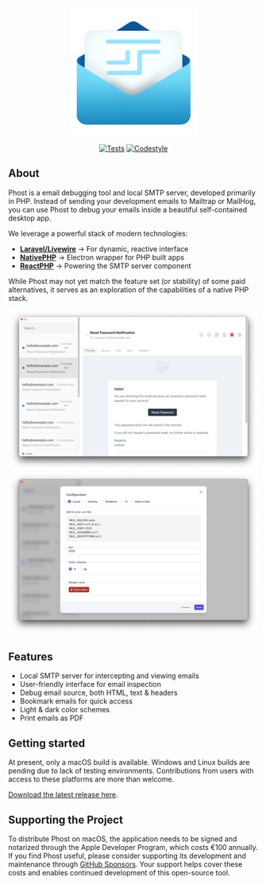 <p align="center">
<img src="https://github.com/gwleuverink/phost/blob/main/storage/app/public/icon.png?raw=true" alt="Logo" width="260" />
</p>

<p align="center">
<a href="https://github.com/gwleuverink/phost/actions/workflows/test.yml"><img src="https://github.com/gwleuverink/phost/actions/workflows/test.yml/badge.svg" alt="Tests"></a>
<a href="https://github.com/gwleuverink/phost/actions/workflows/codestyle.yml"><img src="https://github.com/gwleuverink/phost/actions/workflows/codestyle.yml/badge.svg" alt="Codestyle"></a>
</p>


## About

Phost is a email debugging tool and local SMTP server, developed primarily in PHP. 
Instead of sending your development emails to Mailtrap or MailHog, you can use Phost to debug your emails inside a beautiful self-contained desktop app.

We leverage a powerful stack of modern technologies:

-   [**Laravel/Livewire**](https://livewire.laravel.com/) -> For dynamic, reactive interface
-   [**NativePHP**](https://nativephp.com/) -> Electron wrapper for PHP built apps
-   [**ReactPHP**](https://reactphp.org/) -> Powering the SMTP server component

While Phost may not yet match the feature set (or stability) of some paid alternatives, it serves as an exploration of the capabilities of a native PHP stack.

<img src="https://github.com/gwleuverink/phost/blob/main/storage/app/public/screenshots/filled-inbox.png?raw=true" alt="Filled inbox screenshot" />
<img src="https://github.com/gwleuverink/phost/blob/main/storage/app/public/screenshots/settings.png?raw=true" alt="User preferences screenshot" />
<!-- <img src="https://github.com/gwleuverink/phost/blob/main/storage/app/public/screenshots/inbox-zero.png?raw=true" alt="Inbox zero! screenshot" /> -->

## Features

-   Local SMTP server for intercepting and viewing emails
-   User-friendly interface for email inspection
-   Debug email source, both HTML, text & headers
-   Bookmark emails for quick access
-   Light & dark color schemes
-   Print emails as PDF

## Getting started

At present, only a macOS build is available. Windows and Linux builds are pending due to lack of testing environments. Contributions from users with access to these platforms are more than welcome.

[Download the latest release here](https://github.com/gwleuverink/phost/releases).

## Supporting the Project

To distribute Phost on macOS, the application needs to be signed and notarized through the Apple Developer Program, which costs €100 annually. If you find Phost useful, please consider supporting its development and maintenance through [GitHub Sponsors](https://github.com/sponsors/gwleuverink). Your support helps cover these costs and enables continued development of this open-source tool.
